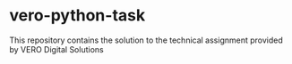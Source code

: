 # vero-python-task
This repository contains the solution to the technical assignment provided by VERO Digital Solutions
